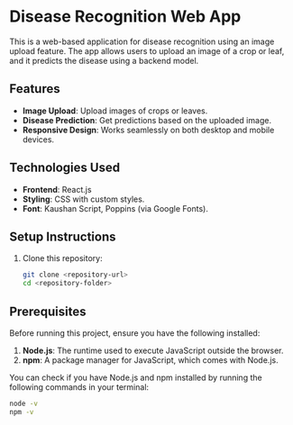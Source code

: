 # Disease Recognition Web App

This is a web-based application for disease recognition using an image upload feature. The app allows users to upload an image of a crop or leaf, and it predicts the disease using a backend model.

## Features

- **Image Upload**: Upload images of crops or leaves.
- **Disease Prediction**: Get predictions based on the uploaded image.
- **Responsive Design**: Works seamlessly on both desktop and mobile devices.

## Technologies Used

- **Frontend**: React.js
- **Styling**: CSS with custom styles.
- **Font**: Kaushan Script, Poppins (via Google Fonts).

## Setup Instructions

1. Clone this repository:
   ```bash
   git clone <repository-url>
   cd <repository-folder>

## Prerequisites

Before running this project, ensure you have the following installed:

1. **Node.js**: The runtime used to execute JavaScript outside the browser.
2. **npm**: A package manager for JavaScript, which comes with Node.js.

You can check if you have Node.js and npm installed by running the following commands in your terminal:

```bash
node -v
npm -v


